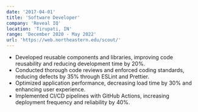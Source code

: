 ```yaml
---
date: '2017-04-01'
title: 'Software Developer'
company: 'Reveal IQ'
location: 'Tirupati, IN'
range: 'December 2020 - May 2022'
url: 'https://web.northeastern.edu/scout/'
---
```


- Developed reusable components and libraries, improving code reusability and reducing development time by 20%.
- Conducted thorough code reviews and enforced coding standards, reducing defects by 35% through ESLint and Prettier.
- Optimized application performance, decreasing load time by 30% and enhancing user experience.
- Implemented CI/CD pipelines with GitHub Actions, increasing deployment frequency and reliability by 40%.
